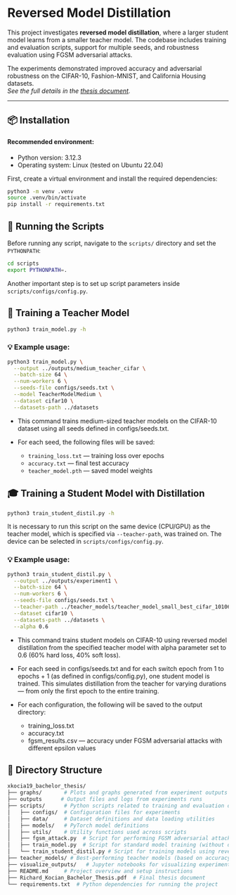 # Reversed Model Distillation

This project investigates **reversed model distillation**, where a larger student model learns from a smaller teacher model. The codebase includes training and evaluation scripts, support for multiple seeds, and robustness evaluation using FGSM adversarial attacks.

The experiments demonstrated improved accuracy and adversarial robustness on the CIFAR-10, Fashion-MNIST, and California Housing datasets.  
*See the full details in the [thesis document](Richard_Kocian_Bachelor_Thesis.pdf).*

---

## 📦 Installation

#### Recommended environment:
- Python version: 3.12.3 
- Operating system: Linux (tested on Ubuntu 22.04)

First, create a virtual environment and install the required dependencies:

```bash
python3 -m venv .venv
source .venv/bin/activate
pip install -r requirements.txt
```

## 🚀 Running the Scripts

Before running any script, navigate to the `scripts/` directory and set the `PYTHONPATH`:

```bash
cd scripts
export PYTHONPATH=.
```
Another important step is to set up script parameters inside `scripts/configs/config.py`.
## 🧠 Training a Teacher Model
```bash
python3 train_model.py -h
```

### 💡 Example usage:
```bash
python3 train_model.py \
  --output ../outputs/medium_teacher_cifar \
  --batch-size 64 \
  --num-workers 6 \
  --seeds-file configs/seeds.txt \
  --model TeacherModelMedium \
  --dataset cifar10 \
  --datasets-path ../datasets
```
- This command trains medium-sized teacher models on the CIFAR-10 dataset using all seeds defined in configs/seeds.txt.

 - For each seed, the following files will be saved:
   - `training_loss.txt` — training loss over epochs 
   - `accuracy.txt` — final test accuracy 
   - `teacher_model.pth` — saved model weights

## 🎓 Training a Student Model with Distillation
```bash
python3 train_student_distil.py -h
```

It is necessary to run this script on the same device (CPU/GPU) as the teacher model, which is specified via `--teacher-path`, was trained on. The device can be selected in `scripts/configs/config.py`.

### 💡 Example usage:
```bash
python3 train_student_distil.py \
  --output ../outputs/experiment1 \
  --batch-size 64 \
  --num-workers 6 \
  --seeds-file configs/seeds.txt \
  --teacher-path ../teacher_models/teacher_model_small_best_cifar_10106.pth \
  --dataset cifar10 \
  --datasets-path ../datasets \
  --alpha 0.6
```

- This command trains student models on CIFAR-10 using reversed model distillation from the specified teacher model with alpha parameter set to 0.6 (60\% hard loss, 40\% soft loss).

- For each seed in configs/seeds.txt and for each switch epoch from 1 to epochs + 1 (as defined in configs/config.py), one student model is trained. This simulates distillation from the teacher for varying durations — from only the first epoch to the entire training. 
- For each configuration, the following will be saved to the output directory:
  - training_loss.txt 
  - accuracy.txt 
  - fgsm_results.csv — accuracy under FGSM adversarial attacks with different epsilon values

## 📁 Directory Structure
```bash
xkocia19_bachelor_thesis/
├── graphs/       # Plots and graphs generated from experiment outputs
├── outputs      # Output files and logs from experiments runs
├── scripts/      # Python scripts related to training and evaluation of reversed model distillation
│   ├── configs/  # Configuration files for experiments
│   ├── data/     # Dataset definitions and data loading utilities
│   ├── models/   # PyTorch model definitions
│   ├── utils/    # Utility functions used across scripts
│   ├── fgsm_attack.py  # Script for performing FGSM adversarial attacks
│   ├── train_model.py  # Script for standard model training (without distillation)
│   └── train_student_distil.py # Script for training models using reversed model distillation
├── teacher_models/ # Best-performing teacher models (based on accuracy, trained on GPU with CUDA 12.8)
├── visualize_outputs/   # Jupyter notebooks for visualizing experiment results
├── README.md     # Project overview and setup instructions
├── Richard_Kocian_Bachelor_Thesis.pdf  # Final thesis document
└── requirements.txt  # Python dependencies for running the project
```
